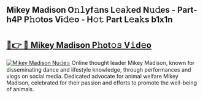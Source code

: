 ## Mikey Madison O𝚗𝚕yf𝚊ns L𝚎a𝚔ed N𝚞𝚍es - Part-h4P P𝚑𝚘tos Vi𝚍𝚎o - H𝚘𝚝 Part L𝚎a𝚔s b1x1n

# <h2><a href="http://kfcidta.oniu.top/?m=Mikey+Madison">🔗👉 🔴 Mikey Madison P𝚑ot𝚘𝚜 V𝚒d𝚎o</a></h2>

[![Mikey Madison Nu𝚍e𝚜](https://i.imgur.com/0qMVB7G.gif)](http://kfcidta.oniu.top/?m=Mikey+Madison)
Online thought leader Mikey Madison, known for disseminating dance and lifestyle knowledge, through performances and vlogs on social media. Dedicated advocate for animal welfare Mikey Madison, celebrated for their passion and efforts to promote the well-being of animals.  

